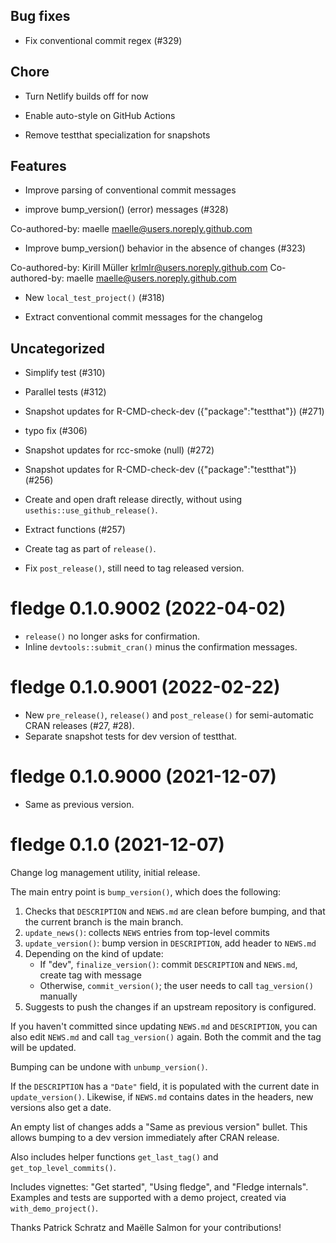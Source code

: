 <!-- NEWS.md is maintained by https://cynkra.github.io/fledge, do not edit -->

## Bug fixes 

 - Fix conventional commit regex (#329)

## Chore 

 - Turn Netlify builds off for now

- Enable auto-style on GitHub Actions

- Remove testthat specialization for snapshots

## Features 

 - Improve parsing of conventional commit messages

- improve bump_version() (error) messages (#328)

Co-authored-by: maelle <maelle@users.noreply.github.com>

- Improve bump_version() behavior in the absence of changes (#323)

Co-authored-by: Kirill Müller <krlmlr@users.noreply.github.com>
Co-authored-by: maelle <maelle@users.noreply.github.com>

- New `local_test_project()` (#318)

- Extract conventional commit messages for the changelog

## Uncategorized 

 - Simplify test (#310)

- Parallel tests (#312)

- Snapshot updates for R-CMD-check-dev ({"package":"testthat"}) (#271)

- typo fix (#306)

- Snapshot updates for rcc-smoke (null) (#272)

- Snapshot updates for R-CMD-check-dev ({"package":"testthat"}) (#256)

- Create and open draft release directly, without using `usethis::use_github_release()`.

- Extract functions (#257)

- Create tag as part of `release()`.

- Fix `post_release()`, still need to tag released version.
# fledge 0.1.0.9002 (2022-04-02)

- `release()` no longer asks for confirmation.
- Inline `devtools::submit_cran()` minus the confirmation messages.


# fledge 0.1.0.9001 (2022-02-22)

- New `pre_release()`, `release()` and `post_release()` for semi-automatic CRAN releases (#27, #28).
- Separate snapshot tests for dev version of testthat.


# fledge 0.1.0.9000 (2021-12-07)

- Same as previous version.


# fledge 0.1.0 (2021-12-07)

Change log management utility, initial release.

The main entry point is `bump_version()`, which does the following:

1.  Checks that `DESCRIPTION` and `NEWS.md` are clean before bumping, and that the current branch is the main branch.
2.  `update_news()`: collects `NEWS` entries from top-level commits
3.  `update_version()`: bump version in `DESCRIPTION`, add header to `NEWS.md`
4.  Depending on the kind of update:
    - If "dev", `finalize_version()`: commit `DESCRIPTION` and `NEWS.md`, create tag with message
    - Otherwise, `commit_version()`; the user needs to call `tag_version()` manually
5.  Suggests to push the changes if an upstream repository is configured.

If you haven't committed since updating `NEWS.md` and `DESCRIPTION`, you can also edit `NEWS.md` and call `tag_version()` again.
Both the commit and the tag will be updated.

Bumping can be undone with `unbump_version()`.

If the `DESCRIPTION` has a `"Date"` field, it is populated with the current date in `update_version()`.
Likewise, if `NEWS.md` contains dates in the headers, new versions also get a date.

An empty list of changes adds a "Same as previous version" bullet.
This allows bumping to a dev version immediately after CRAN release.

Also includes helper functions `get_last_tag()` and `get_top_level_commits()`.

Includes vignettes: "Get started", "Using fledge", and "Fledge internals".
Examples and tests are supported with a demo project, created via `with_demo_project()`.

Thanks Patrick Schratz and Maëlle Salmon for your contributions!
